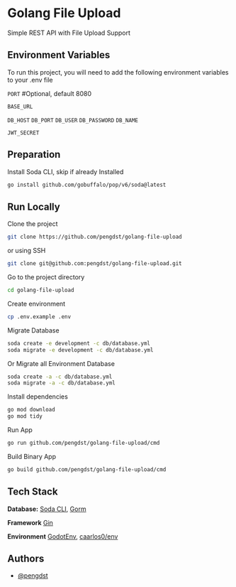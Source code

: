 
# Golang File Upload

Simple REST API with File Upload Support


## Environment Variables

To run this project, you will need to add the following environment variables to your .env file

`PORT` #Optional, default 8080

`BASE_URL`

`DB_HOST`
`DB_PORT`
`DB_USER`
`DB_PASSWORD`
`DB_NAME`

`JWT_SECRET`


## Preparation

Install Soda CLI, skip if already Installed

```bash
go install github.com/gobuffalo/pop/v6/soda@latest
```
## Run Locally

Clone the project

```bash
git clone https://github.com/pengdst/golang-file-upload
```
or using SSH

```bash
git clone git@github.com:pengdst/golang-file-upload.git
```

Go to the project directory

```bash
cd golang-file-upload
```

Create environment

```bash
cp .env.example .env
```

Migrate Database

```bash
soda create -e development -c db/database.yml
soda migrate -e development -c db/database.yml
```

Or Migrate all Environment Database

```bash
soda create -a -c db/database.yml
soda migrate -a -c db/database.yml
```

Install dependencies

```bash
go mod download
go mod tidy
```

Run App

```bash
go run github.com/pengdst/golang-file-upload/cmd
```

Build Binary App

```bash
go build github.com/pengdst/golang-file-upload/cmd
```


## Tech Stack

**Database:** [Soda CLI](https://gobuffalo.io/documentation/database/soda/), [Gorm](https://gorm.io/docs/index.html#Quick-Start)

**Framework** [Gin](https://gin-gonic.com/docs/quickstart/)

**Environment** [GodotEnv](https://github.com/joho/godotenv), [caarlos0/env](https://github.com/caarlos0/env)


## Authors

- [@pengdst](https://www.github.com/pengdst)


